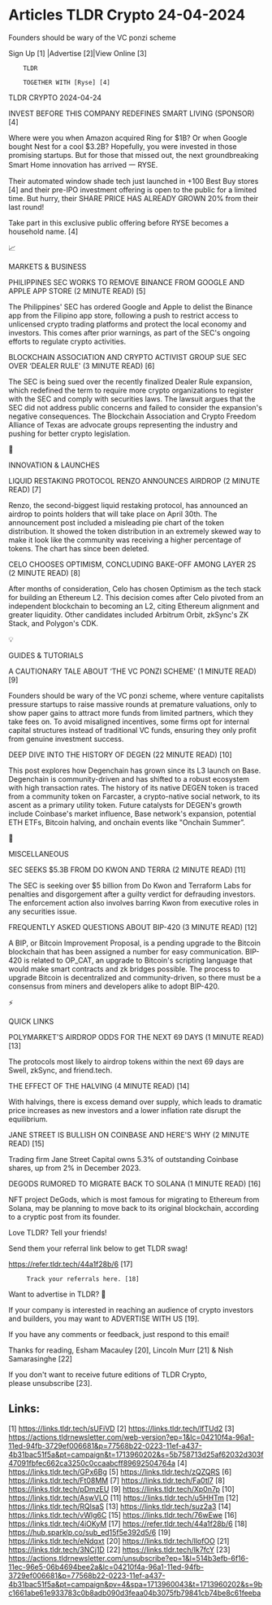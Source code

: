 # Articles TLDR Crypto 24-04-2024

Founders should be wary of the VC ponzi scheme  

 Sign Up [1] |Advertise [2]|View Online [3] 

		TLDR 

		TOGETHER WITH [Ryse] [4]

TLDR CRYPTO 2024-04-24

 INVEST BEFORE THIS COMPANY REDEFINES SMART LIVING (SPONSOR) [4] 

 Where were you when Amazon acquired Ring for $1B? Or when Google
bought Nest for a cool $3.2B? Hopefully, you were invested in those
promising startups. But for those that missed out, the next
groundbreaking Smart Home innovation has arrived 一 RYSE. 

Their automated window shade tech just launched in +100 Best Buy
stores [4] and their pre-IPO investment offering is open to the public
for a limited time. But hurry, their SHARE PRICE HAS ALREADY GROWN 20%
from their last round! 

Take part in this exclusive public offering before RYSE becomes a
household name. [4]

📈 

MARKETS & BUSINESS

 PHILIPPINES SEC WORKS TO REMOVE BINANCE FROM GOOGLE AND APPLE APP
STORE (2 MINUTE READ) [5] 

 The Philippines' SEC has ordered Google and Apple to delist the
Binance app from the Filipino app store, following a push to restrict
access to unlicensed crypto trading platforms and protect the local
economy and investors. This comes after prior warnings, as part of the
SEC's ongoing efforts to regulate crypto activities. 

 BLOCKCHAIN ASSOCIATION AND CRYPTO ACTIVIST GROUP SUE SEC OVER
‘DEALER RULE' (3 MINUTE READ) [6] 

 The SEC is being sued over the recently finalized Dealer Rule
expansion, which redefined the term to require more crypto
organizations to register with the SEC and comply with securities
laws. The lawsuit argues that the SEC did not address public concerns
and failed to consider the expansion's negative consequences. The
Blockchain Association and Crypto Freedom Alliance of Texas are
advocate groups representing the industry and pushing for better
crypto legislation. 

🚀 

INNOVATION & LAUNCHES

 LIQUID RESTAKING PROTOCOL RENZO ANNOUNCES AIRDROP (2 MINUTE READ) [7]


 Renzo, the second-biggest liquid restaking protocol, has announced an
airdrop to points holders that will take place on April 30th. The
announcement post included a misleading pie chart of the token
distribution. It showed the token distribution in an extremely skewed
way to make it look like the community was receiving a higher
percentage of tokens. The chart has since been deleted. 

 CELO CHOOSES OPTIMISM, CONCLUDING BAKE-OFF AMONG LAYER 2S (2 MINUTE
READ) [8] 

 After months of consideration, Celo has chosen Optimism as the tech
stack for building an Ethereum L2. This decision comes after Celo
pivoted from an independent blockchain to becoming an L2, citing
Ethereum alignment and greater liquidity. Other candidates included
Arbitrum Orbit, zkSync's ZK Stack, and Polygon's CDK. 

💡 

GUIDES & TUTORIALS

 A CAUTIONARY TALE ABOUT ‘THE VC PONZI SCHEME' (1 MINUTE READ) [9] 

 Founders should be wary of the VC ponzi scheme, where venture
capitalists pressure startups to raise massive rounds at premature
valuations, only to show paper gains to attract more funds from
limited partners, which they take fees on. To avoid misaligned
incentives, some firms opt for internal capital structures instead of
traditional VC funds, ensuring they only profit from genuine
investment success. 

 DEEP DIVE INTO THE HISTORY OF DEGEN (22 MINUTE READ) [10] 

 This post explores how Degenchain has grown since its L3 launch on
Base. Degenchain is community-driven and has shifted to a robust
ecosystem with high transaction rates. The history of its native DEGEN
token is traced from a community token on Farcaster, a crypto-native
social network, to its ascent as a primary utility token. Future
catalysts for DEGEN's growth include Coinbase's market influence, Base
network's expansion, potential ETH ETFs, Bitcoin halving, and onchain
events like "Onchain Summer”. 

🦄 

MISCELLANEOUS

 SEC SEEKS $5.3B FROM DO KWON AND TERRA (2 MINUTE READ) [11] 

 The SEC is seeking over $5 billion from Do Kwon and Terraform Labs
for penalties and disgorgement after a guilty verdict for defrauding
investors. The enforcement action also involves barring Kwon from
executive roles in any securities issue. 

 FREQUENTLY ASKED QUESTIONS ABOUT BIP-420 (3 MINUTE READ) [12] 

 A BIP, or Bitcoin Improvement Proposal, is a pending upgrade to the
Bitcoin blockchain that has been assigned a number for easy
communication. BIP-420 is related to OP_CAT, an upgrade to Bitcoin's
scripting language that would make smart contracts and zk bridges
possible. The process to upgrade Bitcoin is decentralized and
community-driven, so there must be a consensus from miners and
developers alike to adopt BIP-420. 

⚡ 

QUICK LINKS

 POLYMARKET'S AIRDROP ODDS FOR THE NEXT 69 DAYS (1 MINUTE READ) [13] 

 The protocols most likely to airdrop tokens within the next 69 days
are Swell, zkSync, and friend.tech. 

 THE EFFECT OF THE HALVING (4 MINUTE READ) [14] 

 With halvings, there is excess demand over supply, which leads to
dramatic price increases as new investors and a lower inflation rate
disrupt the equilibrium. 

 JANE STREET IS BULLISH ON COINBASE AND HERE'S WHY (2 MINUTE READ)
[15] 

 Trading firm Jane Street Capital owns 5.3% of outstanding Coinbase
shares, up from 2% in December 2023. 

 DEGODS RUMORED TO MIGRATE BACK TO SOLANA (1 MINUTE READ) [16] 

 NFT project DeGods, which is most famous for migrating to Ethereum
from Solana, may be planning to move back to its original blockchain,
according to a cryptic post from its founder. 

Love TLDR? Tell your friends!

 Send them your referral link below to get TLDR swag! 

 https://refer.tldr.tech/44a1f28b/6 [17] 

		 Track your referrals here. [18] 

Want to advertise in TLDR? 📰

 If your company is interested in reaching an audience of crypto
investors and builders, you may want to ADVERTISE WITH US [19]. 

 If you have any comments or feedback, just respond to this email! 

Thanks for reading, 
Esham Macauley [20], Lincoln Murr [21] & Nish Samarasinghe [22] 

If you don't want to receive future editions of TLDR Crypto,
please unsubscribe [23]. 

 

Links:
------
[1] https://links.tldr.tech/sUFiVD
[2] https://links.tldr.tech/lfTUd2
[3] https://actions.tldrnewsletter.com/web-version?ep=1&lc=04210f4a-96a1-11ed-94fb-3729ef006681&p=77568b22-0223-11ef-a437-4b31bac51f5a&pt=campaign&t=1713960202&s=5b758713d25af62032d303f47091fbfec662ca3250c0ccaabcff89692504764a
[4] https://links.tldr.tech/GPx6Bg
[5] https://links.tldr.tech/zQZQRS
[6] https://links.tldr.tech/Ft08MM
[7] https://links.tldr.tech/Fa0tl7
[8] https://links.tldr.tech/pDmzEU
[9] https://links.tldr.tech/Xp0n7p
[10] https://links.tldr.tech/AswVLO
[11] https://links.tldr.tech/u5HHTm
[12] https://links.tldr.tech/RQlsaS
[13] https://links.tldr.tech/suz2a3
[14] https://links.tldr.tech/vWlg6C
[15] https://links.tldr.tech/76wEwe
[16] https://links.tldr.tech/4iOKyM
[17] https://refer.tldr.tech/44a1f28b/6
[18] https://hub.sparklp.co/sub_ed15f5e392d5/6
[19] https://links.tldr.tech/eNdqxt
[20] https://links.tldr.tech/llofOO
[21] https://links.tldr.tech/3NCj1D
[22] https://links.tldr.tech/Ik7fcY
[23] https://actions.tldrnewsletter.com/unsubscribe?ep=1&l=514b3efb-6f16-11ec-96e5-06b4694bee2a&lc=04210f4a-96a1-11ed-94fb-3729ef006681&p=77568b22-0223-11ef-a437-4b31bac51f5a&pt=campaign&pv=4&spa=1713960043&t=1713960202&s=9bc1661abe61e933783c0b8adb090d3feaa04b3075fb79841cb74be8c61feeba